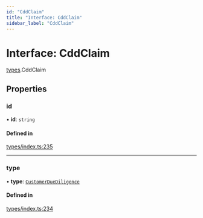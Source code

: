 ```yaml
---
id: "CddClaim"
title: "Interface: CddClaim"
sidebar_label: "CddClaim"
---
```


# Interface: CddClaim

[types](../../../modules/Types/Types.md).CddClaim

## Properties

### id

• **id**: `string`

#### Defined in

[types/index.ts:235](https://github.com/PolymeshAssociation/polymesh-sdk/blob/15be87e8/src/types/index.ts#L235)

___

### type

• **type**: [`CustomerDueDiligence`](../../../enums/Types/ClaimType/ClaimType.md#customerduediligence)

#### Defined in

[types/index.ts:234](https://github.com/PolymeshAssociation/polymesh-sdk/blob/15be87e8/src/types/index.ts#L234)
